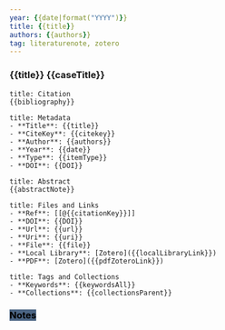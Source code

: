 ```yaml
---
year: {{date|format("YYYY")}}
title: {{title}}
authors: {{authors}}
tag: literaturenote, zotero
---
```


### {{title}} {{caseTitle}}

``` ad-info
title: Citation
{{bibliography}}
```

``` ad-info
title: Metadata
- **Title**: {{title}}
- **CiteKey**: {{citekey}}
- **Author**: {{authors}}
- **Year**: {{date}} 
- **Type**: {{itemType}} 
- **DOI**: {{DOI}}
```

```ad-quote
title: Abstract
{{abstractNote}}
```

```ad-abstract
title: Files and Links
- **Ref**: [[@{{citationKey}}]]
- **DOI**: {{DOI}}
- **Url**: {{url}}
- **Uri**: {{uri}}
- **File**: {{file}}
- **Local Library**: [Zotero]({{localLibraryLink}})
- **PDF**: [Zotero]({{pdfZoteroLink}})
```

```ad-note
title: Tags and Collections
- **Keywords**: {{keywordsAll}}
- **Collections**: {{collectionsParent}}
```

### <mark style='background:#4b6584'>Notes</mark> 

